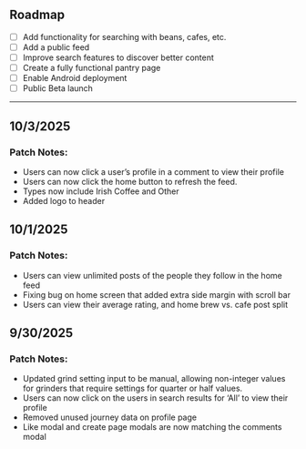 ## Roadmap

-   [ ] Add functionality for searching with beans, cafes, etc.
-   [ ] Add a public feed
-   [ ] Improve search features to discover better content
-   [ ] Create a fully functional pantry page
-   [ ] Enable Android deployment
-   [ ] Public Beta launch

---

## 10/3/2025

### Patch Notes:

-   Users can now click a user’s profile in a comment to view their profile
-   Users can now click the home button to refresh the feed.
-   Types now include Irish Coffee and Other
-   Added logo to header

## 10/1/2025

### Patch Notes:

-   Users can view unlimited posts of the people they follow in the home feed
-   Fixing bug on home screen that added extra side margin with scroll bar
-   Users can view their average rating, and home brew vs. cafe post split

## 9/30/2025

### Patch Notes:

-   Updated grind setting input to be manual, allowing non-integer values for grinders that require settings for quarter or half values.
-   Users can now click on the users in search results for ‘All’ to view their profile
-   Removed unused journey data on profile page
-   Like modal and create page modals are now matching the comments modal

<!--
How to use:

- Keep the Roadmap checklist at the top. Mark items with [x] when complete.
- Add a new date section (## YYYY-MM-DD) for each release or notable change.
- Group notes under Added / Changed / Fixed (add more headings if useful).
- Use standard Markdown lists, links, and checkboxes.
-->
